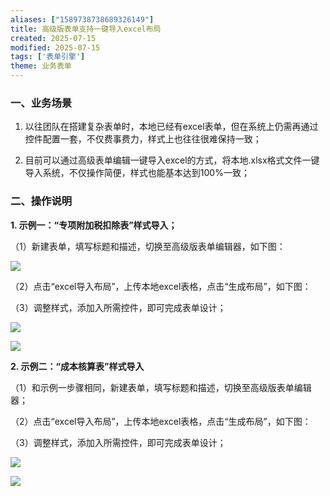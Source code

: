 ```yaml
---
aliases: ["1589738738689326149"]
title: 高级版表单支持一键导入excel布局
created: 2025-07-15
modified: 2025-07-15
tags: ['表单引擎']
theme: 业务表单
---
```


### **一、业务场景**

1. 以往团队在搭建复杂表单时，本地已经有excel表单，但在系统上仍需再通过控件配置一套，不仅费事费力，样式上也往往很难保持一致；

2. 目前可以通过高级表单编辑一键导入excel的方式，将本地.xlsx格式文件一键导入系统，不仅操作简便，样式也能基本达到100%一致；

### **二、操作说明**

**1. 示例一：“专项附加税扣除表”样式导入；**

（1）新建表单，填写标题和描述，切换至高级版表单编辑器，如下图：

![](56bb640eb1f9622165211f078f7c0266.jpg)

（2）点击“excel导入布局”，上传本地excel表格，点击“生成布局”，如下图：

（3）调整样式，添加入所需控件，即可完成表单设计；

![](9704779935876e35d5621b847a2cb64b.jpg)

![](132f5ee96642ab6278dc1cba85e5f038.jpg)

**2. 示例二：“成本核算表”样式导入**

（1）和示例一步骤相同，新建表单，填写标题和描述，切换至高级版表单编辑器；

（2）点击“excel导入布局”，上传本地excel表格，点击“生成布局”，如下图：

（3）调整样式，添加入所需控件，即可完成表单设计；

![](0ef0852a5b6c76e50bce19bc98c7f697.jpg)

![](806687adfaf3377912ce16c60cb64906.jpg)